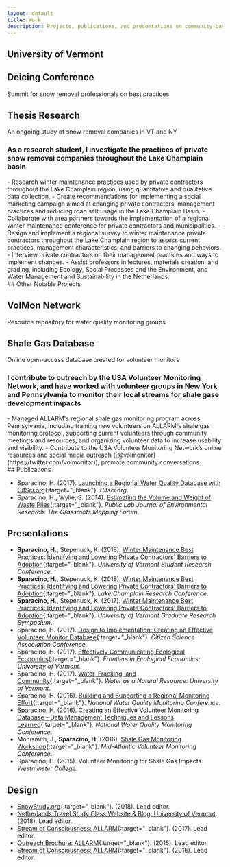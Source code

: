 ```yaml
---
layout: default
title: Work
description: Projects, publications, and presentations on community-based science, water quality, and science communication
---
```

## University of Vermont

<div class="card" id="card-deicing-conference" style="cursor: pointer;" onClick="window.location='/deicing-conference.html';">
    <div class="card-container">
    <h2>Deicing Conference</h2>
    <p>Summit for snow removal professionals on best practices</p>
      </div>
</div>
<div class="card" id="card-thesis" style="cursor: pointer;" onClick="window.location='/thesis.html';">
    <div class="card-container">
    <h2>Thesis Research</h2>
    <p>An ongoing study of snow removal companies in VT and NY</p>
  </div>
</div>
<h3 class="featured-text">As a research student, I investigate the practices of private snow removal companies throughout the Lake Champlain basin</h3>
- Research winter maintenance practices used by private contractors throughout the Lake Champlain region, using quantitative and qualitative data collection.
- Create recommendations for implementing a social marketing campaign aimed at changing private contractors' management practices and reducing road salt usage in the Lake Champlain Basin.
- Collaborate with area partners towards the implementation of a regional winter maintenance conference for private contractors and municipalities.
- Design and implement a regional survey to winter maintenance private contractors throughout the Lake Champlain region to assess current practices, management characteristics, and barriers to changing behaviors.
- Interview private contractors on their management practices and ways to implement changes.
- Assist professors in lectures, materials creation, and grading, including Ecology, Social Processes and the Environment, and Water Management and Sustainability in the Netherlands.
<div class="line-break"></div>
## Other Notable Projects

<div class="card" id="card-volmon" style="cursor: pointer;" onClick="window.location='/volmon.html';">
    <div class="card-container">
    <h2>VolMon Network</h2>
    <p>Resource repository for water quality monitoring groups</p>
      </div>
</div>
<div class="card" id="card-allarmwater" style="cursor: pointer;" onClick="window.location='/shale-gas.html';">
    <div class="card-container">
    <h2>Shale Gas Database</h2>
    <p>Online open-access database created for volunteer monitors</p>
     </div>
</div>
<h3 class="featured-text">I contribute to outreach by the USA Volunteer Monitoring Network, and have worked with volunteer groups in New York and Pennsylvania to monitor their local streams for shale gase development impacts</h3>
- Managed ALLARM's regional shale gas monitoring program across Pennsylvania, including training new volunteers on ALLARM's shale gas monitoring protocol, supporting current volunteers through community meetings and resources, and organizing volunteer data to increase usability and visibility.
- Contribute to the USA Volunteer Monitoring Network’s online resources and social media outreach ([@volmonitor](https://twitter.com/volmonitor)), promote community conversations.
<div class="line-break"></div>
## Publications

- Sparacino, H. (2017). [Launching a Regional Water Quality Database with CitSci.org](https://www.citsci.org/CWIS438/Websites/CitSci/BlogPost.php?ID=797){:target="_blank"}. *Citsci.org*.
- Sparacino, H., Wylie, S. (2014). [Estimating the Volume and Weight of Waste Piles](https://i.publiclab.org/system/images/photos/000/006/719/original/GM_Forum_20140909_Estimating_Trash_Piles.pdf){:target="_blank"}. *Public Lab Journal of Environmental Research: The Grassroots Mapping Forum*.

## Presentations

- **Sparacino, H.**, Stepenuck, K. (2018). [Winter Maintenance Best Practices: Identifying and Lowering Private Contractors' Barriers to Adoption](https://www.uvm.edu/sites/default/files/media/Final_2018_Program.pdf#page=6){:target="_blank"}. *University of Vermont Student Research Conference*.
- **Sparacino, H.**, Stepenuck, K. (2018). [Winter Maintenance Best Practices: Identifying and Lowering Private Contractors' Barriers to Adoption](http://www.lcbp.org/water-environment/data-monitoring/lake-champlain-research-conference/){:target="_blank"}. *Lake Champlain Research Conference*.
- **Sparacino, H.**, Stepenuck, K. (2017). [Winter Maintenance Best Practices: Identifying and Lowering Private Contractors' Barriers to Adoption](https://www.youtube.com/watch?v=F_WgywbjZYY){:target="_blank"}. *University of Vermont Graduate Research Symposium*.
- Sparacino, H. (2017). [Design to Implementation: Creating an Effective Volunteer Monitor Database](https://osf.io/hj7rp/){:target="_blank"}. *Citizen Science Association Conference*.
- Sparacino, H. (2017). [Effectively Communicating Ecological Economics](http://www.uvm.edu/~jdericks/Conference-EE_Frontiers-3May17.pdf){:target="_blank"}. *Frontiers in Ecological Economics: University of Vermont*.
- Sparacino, H. (2017). [Water, Fracking, and Community](https://drive.google.com/file/d/0BxXFDCUd9xxTc0VYX1cxYUpyeE0/view?usp=sharing){:target="_blank"}. *Water as a Natural Resource: University of Vermont*.
- Sparacino, H. (2016). [Building and Supporting a Regional Monitoring Effort](https://drive.google.com/file/d/0BxXFDCUd9xxTWmVWZXRidElNa0E/view?usp=sharing){:target="_blank"}. *National Water Quality Monitoring Conference*.
- Sparacino, H. (2016). [Creating an Effective Volunteer Monitoring Database - Data Management Techniques and Lessons Learned](https://drive.google.com/file/d/0BxXFDCUd9xxTNGlKek1KbWlWOWM/view?usp=sharing){:target="_blank"}. *National Water Quality Monitoring Conference*.
- Monismith, J., **Sparacino, H.** (2016). [Shale Gas Monitoring Workshop](https://vcwq.files.wordpress.com/2015/08/holden-sparacino-allarm-shale-gas-presentation.pdf){:target="_blank"}. *Mid-Atlantic Volunteer Monitoring Conference*.
- Sparacino, H. (2015). Volunteer Monitoring for Shale Gas Impacts. *Westminster College*.

## Design

- [SnowStudy.org](https://snowstudy.org){:target="_blank"}. (2018). Lead editor.
- [Netherlands Travel Study Class Website & Blog: University of Vermont](/netherlands.html). (2018). Lead editor.
- [Stream of Consciousness: ALLARM](https://scholar.dickinson.edu/cgi/viewcontent.cgi?article=1047&context=stream_of_consciousness){:target="_blank"}. (2017). Lead editor.
- [Outreach Brochure: ALLARM](https://indd.adobe.com/view/9d0449b4-4428-4204-aaf4-e6faabf037d3){:target="_blank"}. (2016). Lead editor.
- [Stream of Consciousness: ALLARM](http://scholar.dickinson.edu/cgi/viewcontent.cgi?article=1001&amp;context=stream_of_consciousness){:target="_blank"}. (2016). Lead editor.
